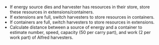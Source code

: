 -   If energy source dies and harvester has resources in their store, store these resources in extensions/containers.
-   If extensions are full, switch harvesters to store resources in containers.
-   If containers are full, switch harvesters to store resources in extensions.
-   Calculate distance between a source of energy and a container to estimate number, speed, capacity (50 per carry part), and work (2 per work part) of Alfred harvesters.
